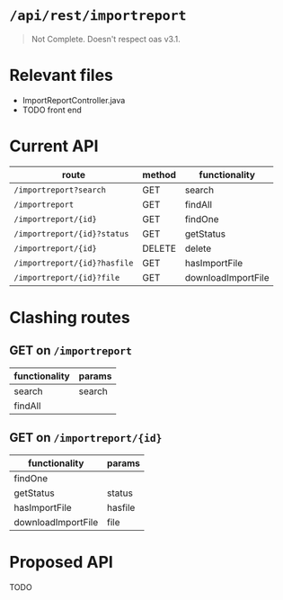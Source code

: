# `/api/rest/importreport`
> Not Complete.
> Doesn't respect oas v3.1.

# Relevant files
- ImportReportController.java
- TODO front end

# Current API
|route|method|functionality|
|-|-|-|
|`/importreport?search`|GET|search|
|`/importreport`|GET|findAll|
|`/importreport/{id}`|GET|findOne|
|`/importreport/{id}?status`|GET|getStatus|
|`/importreport/{id}`|DELETE|delete|
|`/importreport/{id}?hasfile`|GET|hasImportFile|
|`/importreport/{id}?file`|GET|downloadImportFile|

# Clashing routes

## GET on `/importreport`
|functionality|params|
|-|-|
|search|search|
|findAll||

## GET on `/importreport/{id}`
|functionality|params|
|-|-|
|findOne||
|getStatus|status|
|hasImportFile|hasfile|
|downloadImportFile|file|

# Proposed API
TODO